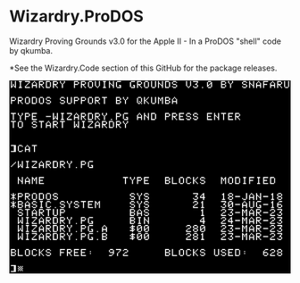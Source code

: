 # Wizardry.ProDOS
Wizardry Proving Grounds v3.0 for the Apple II - In a ProDOS "shell" code by qkumba.

*See the Wizardry.Code section of this GitHub for the package releases.

<img src="resources/wizardry-pg-3.0-ProDOS-01.png" alt="Wizardry 3.0 ProDOS"/>
